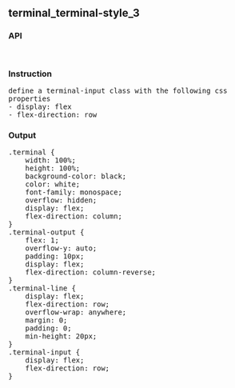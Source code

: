 ## terminal_terminal-style_3
### API

<pre style='text-wrap: wrap'>

</pre>
### Instruction

<pre style='text-wrap: wrap'>
define a terminal-input class with the following css properties
- display: flex
- flex-direction: row
</pre>
### Output

<pre style='text-wrap: wrap'>
.terminal {
    width: 100%;
    height: 100%;
    background-color: black;
    color: white;
    font-family: monospace;
    overflow: hidden;
    display: flex;
    flex-direction: column;
}
.terminal-output {
    flex: 1;
    overflow-y: auto;
    padding: 10px;
    display: flex;
    flex-direction: column-reverse;
}
.terminal-line {
    display: flex;
    flex-direction: row;
    overflow-wrap: anywhere;
    margin: 0;
    padding: 0;
    min-height: 20px;
}
.terminal-input {
    display: flex;
    flex-direction: row;
}

</pre>
